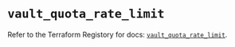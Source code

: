 # `vault_quota_rate_limit`

Refer to the Terraform Registory for docs: [`vault_quota_rate_limit`](https://registry.terraform.io/providers/hashicorp/vault/3.21.0/docs/resources/quota_rate_limit).
